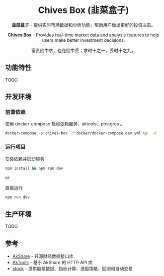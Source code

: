 <div align="center">

# Chives Box (韭菜盒子)

**韭菜盒子** - 提供实时市场数据和分析功能，帮助用户做出更好的投资决策。

**Chives Box** - Provides real-time market data and analysis features to help users make better investment decisions.

富贵险中求，也在险中丢；求时十之一，丢时十之九。

</div>

## 功能特性

TODO

## 开发环境

### 前置依赖

使用 docker-compose 启动依赖服务，aktools、postgres 。

````bash
docker-compose -p chives-box -f docker/docker-compose.dev.yml up  -d
```` 

### 运行项目

安装依赖并启动服务

````bash
npm install && npm run dev
```` 

or

直接运行

````bash
npm run dev
```` 

## 生产环境

TODO

## 参考

* [AkShare](https://github.com/jindaxiang/akshare) - 开源财经数据接口库
* [AkTools](https://github.com/jindaxiang/aktools) - 基于 AkShare 的 HTTP API 库
* [stock](https://github.com/myhhub/stock) - 提供股票数据、指标计算、选股策略、回测和自动交易
